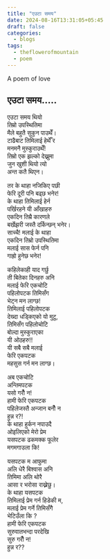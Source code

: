```yaml
---
title: "एउटा समय"
date: 2024-08-16T13:31:05+05:45
draft: false
categories:
  - blogs
tags:
  - theflowerofmountain
  - poem
---
```

A poem of love <!--more--> 
## एउटा समय…..
एउटा समय थियो  
तिम्रो उपस्थितिमा  
मैले बहुतै सुकुन पाउथेँ।  
टाढैबाट तिमिलाई हेर्थेँ र  
मनमनै मुस्कुराउथेँ!  
तिम्रो एक झल्को देख्नुमा  
जुन खुशी थियो त्यो  
अन्त कतै थिएन।

तर के थाहा नजिकिए पछी  
फेरि दूरी पनि बढ्छ भनेर!  
के थाहा तिमिलाई हेर्न  
पर्खिरहने यी आँखाहरु  
एकदिन तिम्रै कारणले  
बर्खेझरी जस्तै दर्किन्छन् भनेर।  
साच्चै! मलाई के थाहा  
एकदिन तिम्रो उपस्थितिमा  
मलाई सास फेर्न पनि  
गाह्रो हुनेछ भनेर!

कहिलेकाही याद गर्छु  
ती बितेका दिनहरु अनि  
मलाई फेरि एकचोटि  
पहिलोपटक तिमिसँग  
भेट्न मन लाग्छ!  
तिमिलाई पहिलोपटक  
देख्दा धड्किएको यो मुटु,  
तिमिसँग पहिलोचोटि  
बोल्दा मुस्कुराएका  
यी ओठहरु!!  
यी सबै सबै मलाई  
फेरि एकपटक  
महसुस गर्न मन लाग्छ।

अब एकचोटि  
अन्तिमपटक  
यसो गरौँ न!  
हामी फेरि एकपटक  
पहिलेजस्तै अन्जान बनौँ न  
हुन्न र?!  
के थाहा हुर्कन नपाउदै  
ओइलिएको मेरो प्रेम  
यसपटक ढकमक्क फूलेर  
मगमगाउला कि!

यसपटक म आफुमा  
अलि धेरै बिश्वास अनि  
तिमिमा अलि थोरै  
आसा र भरोसा राख्नेछु।  
के थाहा यसपटक  
तिमिलाई प्रेम गर्न हिडेकी म,  
मलाई प्रेम गर्ने तिमिसँगै  
भेटिउँला कि ?  
हामी फेरि एकपटक  
सुरुवातभन्दा परदेखि  
सुरु गरौँ न!  
हुन्न र??